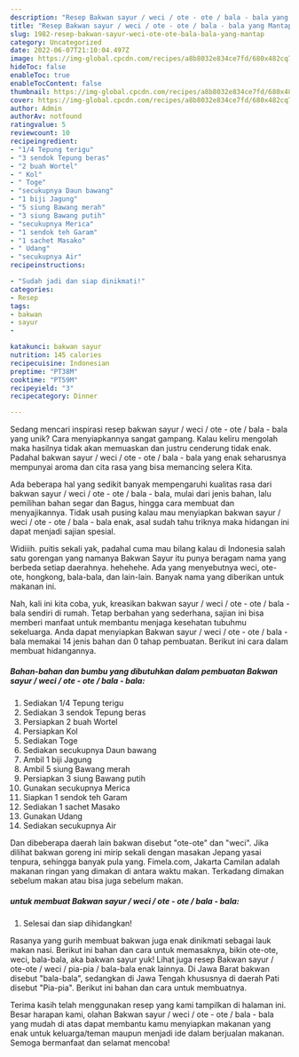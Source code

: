 ```yaml
---
description: "Resep Bakwan sayur / weci / ote - ote / bala - bala yang Mantap"
title: "Resep Bakwan sayur / weci / ote - ote / bala - bala yang Mantap"
slug: 1982-resep-bakwan-sayur-weci-ote-ote-bala-bala-yang-mantap
category: Uncategorized
date: 2022-06-07T21:10:04.497Z
image: https://img-global.cpcdn.com/recipes/a8b8032e834ce7fd/680x482cq70/bakwan-sayur-weci-ote-ote-bala-bala-foto-resep-utama.jpg
hideToc: false
enableToc: true
enableTocContent: false
thumbnail: https://img-global.cpcdn.com/recipes/a8b8032e834ce7fd/680x482cq70/bakwan-sayur-weci-ote-ote-bala-bala-foto-resep-utama.jpg
cover: https://img-global.cpcdn.com/recipes/a8b8032e834ce7fd/680x482cq70/bakwan-sayur-weci-ote-ote-bala-bala-foto-resep-utama.jpg
author: Admin
authorAv: notfound
ratingvalue: 5
reviewcount: 10
recipeingredient:
- "1/4 Tepung terigu"
- "3 sendok Tepung beras"
- "2 buah Wortel"
- " Kol"
- " Toge"
- "secukupnya Daun bawang"
- "1 biji Jagung"
- "5 siung Bawang merah"
- "3 siung Bawang putih"
- "secukupnya Merica"
- "1 sendok teh Garam"
- "1 sachet Masako"
- " Udang"
- "secukupnya Air"
recipeinstructions:

- "Sudah jadi dan siap dinikmati!"
categories:
- Resep
tags:
- bakwan
- sayur
- 

katakunci: bakwan sayur  
nutrition: 145 calories
recipecuisine: Indonesian
preptime: "PT38M"
cooktime: "PT59M"
recipeyield: "3"
recipecategory: Dinner

---
```





Sedang mencari inspirasi resep bakwan sayur / weci / ote - ote / bala - bala yang unik? Cara menyiapkannya sangat gampang. Kalau keliru mengolah maka hasilnya tidak akan memuaskan dan justru cenderung tidak enak. Padahal bakwan sayur / weci / ote - ote / bala - bala yang enak seharusnya mempunyai aroma dan cita rasa yang bisa memancing selera Kita.





Ada beberapa hal yang sedikit banyak mempengaruhi kualitas rasa dari bakwan sayur / weci / ote - ote / bala - bala, mulai dari jenis bahan, lalu pemilihan bahan segar dan Bagus, hingga cara membuat dan menyajikannya. Tidak usah pusing kalau mau menyiapkan bakwan sayur / weci / ote - ote / bala - bala enak,      asal sudah tahu triknya maka hidangan ini dapat menjadi sajian spesial.














Widiiih. puitis sekali yak, padahal cuma mau bilang kalau di Indonesia salah satu gorengan yang namanya Bakwan Sayur itu punya beragam nama yang berbeda setiap daerahnya. hehehehe. Ada yang menyebutnya weci, ote-ote, hongkong, bala-bala, dan lain-lain. Banyak nama yang diberikan untuk makanan ini.






Nah, kali ini kita coba, yuk, kreasikan bakwan sayur / weci / ote - ote / bala - bala sendiri di rumah. Tetap berbahan yang sederhana, sajian ini bisa memberi manfaat untuk membantu menjaga kesehatan tubuhmu sekeluarga. Anda dapat menyiapkan Bakwan sayur / weci / ote - ote / bala - bala memakai 14 jenis bahan dan 0 tahap pembuatan. Berikut ini cara dalam membuat hidangannya.

<!--inarticleads1-->

##### Bahan-bahan dan bumbu yang dibutuhkan dalam pembuatan Bakwan sayur / weci / ote - ote / bala - bala:

1. Sediakan 1/4 Tepung terigu
1. Sediakan 3 sendok Tepung beras
1. Persiapkan 2 buah Wortel
1. Persiapkan  Kol
1. Sediakan  Toge
1. Sediakan secukupnya Daun bawang
1. Ambil 1 biji Jagung
1. Ambil 5 siung Bawang merah
1. Persiapkan 3 siung Bawang putih
1. Gunakan secukupnya Merica
1. Siapkan 1 sendok teh Garam
1. Sediakan 1 sachet Masako
1. Gunakan  Udang
1. Sediakan secukupnya Air


Dan dibeberapa daerah lain bakwan disebut &#34;ote-ote&#34; dan &#34;weci&#34;. Jika dilihat bakwan goreng ini mirip sekali dengan masakan Jepang yasai tenpura, sehingga banyak pula yang. Fimela.com, Jakarta Camilan adalah makanan ringan yang dimakan di antara waktu makan. Terkadang dimakan sebelum makan atau bisa juga sebelum makan. 

<!--inarticleads2-->

#####  untuk membuat Bakwan sayur / weci / ote - ote / bala - bala:


1. Selesai dan siap dihidangkan!

Rasanya yang gurih membuat bakwan juga enak dinikmati sebagai lauk makan nasi. Berikut ini bahan dan cara untuk memasaknya, bikin ote-ote, weci, bala-bala, aka bakwan sayur yuk! Lihat juga resep Bakwan sayur / ote-ote / weci / pia-pia / bala-bala enak lainnya. Di Jawa Barat bakwan disebut &#34;bala-bala&#34;, sedangkan di Jawa Tengah khususnya di daerah Pati disebut &#34;Pia-pia&#34;. Berikut ini bahan dan cara untuk membuatnya. 

Terima kasih telah menggunakan resep yang kami tampilkan di halaman ini. Besar harapan kami, olahan Bakwan sayur / weci / ote - ote / bala - bala yang mudah di atas dapat membantu kamu menyiapkan makanan yang enak untuk keluarga/teman maupun menjadi ide dalam berjualan makanan. Semoga bermanfaat dan selamat mencoba!
